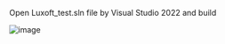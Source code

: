 Open Luxoft_test.sln file by Visual Studio 2022 and build

![image](https://user-images.githubusercontent.com/10381173/212706578-04b906f4-e215-4e83-ba2c-f12aa7e4d208.png)

